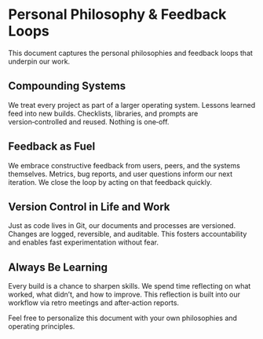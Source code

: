 # Personal Philosophy & Feedback Loops

This document captures the personal philosophies and feedback loops that underpin our work.

## Compounding Systems

We treat every project as part of a larger operating system.  Lessons learned feed into new builds.  Checklists, libraries, and prompts are version‑controlled and reused.  Nothing is one‑off.

## Feedback as Fuel

We embrace constructive feedback from users, peers, and the systems themselves.  Metrics, bug reports, and user questions inform our next iteration.  We close the loop by acting on that feedback quickly.

## Version Control in Life and Work

Just as code lives in Git, our documents and processes are versioned.  Changes are logged, reversible, and auditable.  This fosters accountability and enables fast experimentation without fear.

## Always Be Learning

Every build is a chance to sharpen skills.  We spend time reflecting on what worked, what didn’t, and how to improve.  This reflection is built into our workflow via retro meetings and after‑action reports.

Feel free to personalize this document with your own philosophies and operating principles.
